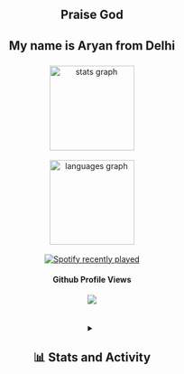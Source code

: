 

<h2 align="center">Praise God</h2>

###

<h2 align="center">My name is Aryan from Delhi</h2>

###

<div align="center">
  <img src="https://github-readme-stats.vercel.app/api?username=hola-aryan&hide_title=false&hide_rank=false&show_icons=true&include_all_commits=true&count_private=true&disable_animations=false&theme=dracula&locale=en&hide_border=false" height="150" alt="stats graph"  />

<br clear="both">
<br clear="both">


  <img src="https://github-readme-stats.vercel.app/api/top-langs?username=hola-aryan&locale=en&hide_title=false&layout=compact&card_width=320&langs_count=5&theme=dracula&hide_border=false" height="150" alt="languages graph"  />
</div>

<br clear="both">

<div align="center">
  <a href="https://open.spotify.com/user/zrja4jm55ha6x72cypaafm6xc">
    <img src="https://spotify-recently-played-readme.vercel.app/api?user=zrja4jm55ha6x72cypaafm6xc&count=5&unique=true" alt="Spotify recently played"  />
  </a>
</div>

<div align="center">
  <h4>Github Profile Views</h4>
  <img src="https://profile-counter.glitch.me/hola-aryan/count.svg?"  />
</div>

<br/>
<br/>
<div align="center">
<details > 
  <summary><h2>📊 Stats and Activity</h2></summary>

  <p>
    <h4>🔥 Streak Stats</h4>
    <a href="https://github.com/hola-aryan/github-readme-streak-stats">
      <img src="https://streak-stats.demolab.com/?user=hola-aryan&theme=monokai-metallian&hide_border=true" alt="hola-aryan's streak" />
    </a>
  </p>

  <br/>
  <h4>💻 GitHub Profile Stats</h4>
  
  <a href="https://github.com/hola-aryan/github-readme-activity-graph"><img alt="hola-aryan's Activity Graph" style="width: 750px;"  src="https://github-readme-activity-graph.vercel.app/graph/?username=hola-aryan&bg_color=1F222E&color=F8D866&line=F85D7F&point=FFFFFF&hide_border=true" /></a>

  <br/>
  <b>::: Promise :::</b><br/> Soon this graph will be up also. This graph will go uppppp to the moon
  <br/>
  <a href="https://github.com/hola-aryan/github-readme-activity-graph"><img style="height: 400px; width: 750px;" alt="hola-aryan's Activity Graph" src="https://api.star-history.com/svg?repos=hola-aryan/README&type=Date" /></a>
  
</details>

</div>

